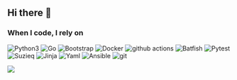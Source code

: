 ## Hi there 👋

<!--
**fabio-marino/Fabio-marino** is a ✨ _special_ ✨ repository because its `README.md` (this file) appears on your GitHub profile.

Here are some ideas to get you started:

- 🔭 I’m currently working on ...
- 🌱 I’m currently learning ...
- 👯 I’m looking to collaborate on ...
- 🤔 I’m looking for help with ...
- 💬 Ask me about ...
- 📫 How to reach me: ...
- 😄 Pronouns: ...
- ⚡ Fun fact: ...
-->
<h3>When I code, I rely on</h3>
<p>
  <img alt="Python3" src="https://img.shields.io/badge/-HTML5-E34F26?style=flat-square&logo=html5&logoColor=white" />
  <img alt="Go" src="https://img.shields.io/badge/-javascript-f7df1c?style=flat-square&logo=javascript&logoColor=black" />
  <img alt="Bootstrap" src="https://img.shields.io/badge/-bootstrap-7953b3?style=flat-square&logo=javascript&logoColor=white" />
  <img alt="Docker" src="https://img.shields.io/badge/-Docker-46a2f1?style=flat-square&logo=docker&logoColor=white" />
  <img alt="github actions" src="https://img.shields.io/badge/-Github_Actions-2088FF?style=flat-square&logo=github-actions&logoColor=white" />
  <img alt="Batfish" src="https://img.shields.io/badge/-Google_Cloud_Platform-1a73e8?style=flat-square&logo=google-cloud&logoColor=white" />
  <img alt="Pytest" src="https://img.shields.io/badge/-Insomnia-5849BE?style=flat-square&logo=insomnia&logoColor=white" />
  <img alt="Suzieq" src="https://img.shields.io/badge/-Apollo%20GraphQL-311C87?style=flat-square&logo=apollo-graphql&logoColor=white" />
  <img alt="Jinja" src="https://img.shields.io/badge/-Redux-764ABC?style=flat-square&logo=redux&logoColor=white" />
  <img alt="Yaml" src="https://img.shields.io/badge/-GraphQL-E10098?style=flat-square&logo=graphql&logoColor=white" />
  <img alt="Ansible" src="https://img.shields.io/badge/-Sass-CC6699?style=flat-square&logo=sass&logoColor=white" />
  <img alt="git" src="https://img.shields.io/badge/-Git-F05032?style=flat-square&logo=git&logoColor=white" />
</p>

![](https://komarev.com/ghpvc/?username=fabio-marino)
